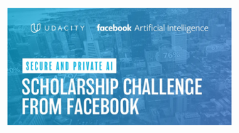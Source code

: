 ![Secure & Private AI Challenge Scholarships Facebook](https://github.com/VAIBHAVPATEL97/SPAIC/blob/master/SPAIC.jpg)

